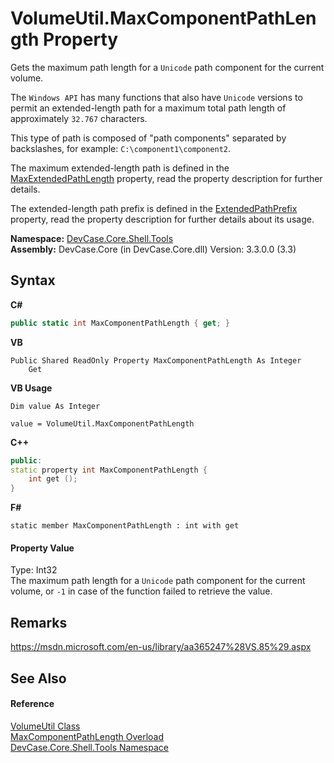 # VolumeUtil.MaxComponentPathLength Property 
 

Gets the maximum path length for a `Unicode` path component for the current volume. 

 The `Windows API` has many functions that also have `Unicode` versions to permit an extended-length path for a maximum total path length of approximately `32.767` characters. 

 This type of path is composed of "path components" separated by backslashes, for example: `C:\component1\component2`. 

 The maximum extended-length path is defined in the <a href="F_DevCase_Core_Shell_Tools_VolumeUtil_MaxExtendedPathLength">MaxExtendedPathLength</a> property, read the property description for further details. 

 The extended-length path prefix is defined in the <a href="F_DevCase_Core_Shell_Tools_VolumeUtil_ExtendedPathPrefix">ExtendedPathPrefix</a> property, read the property description for further details about its usage.

**Namespace:**&nbsp;<a href="N_DevCase_Core_Shell_Tools">DevCase.Core.Shell.Tools</a><br />**Assembly:**&nbsp;DevCase.Core (in DevCase.Core.dll) Version: 3.3.0.0 (3.3)

## Syntax

**C#**<br />
``` C#
public static int MaxComponentPathLength { get; }
```

**VB**<br />
``` VB
Public Shared ReadOnly Property MaxComponentPathLength As Integer
	Get
```

**VB Usage**<br />
``` VB Usage
Dim value As Integer

value = VolumeUtil.MaxComponentPathLength

```

**C++**<br />
``` C++
public:
static property int MaxComponentPathLength {
	int get ();
}
```

**F#**<br />
``` F#
static member MaxComponentPathLength : int with get

```


#### Property Value
Type: Int32<br />The maximum path length for a `Unicode` path component for the current volume, or `-1` in case of the function failed to retrieve the value.

## Remarks
<a href="https://msdn.microsoft.com/en-us/library/aa365247%28VS.85%29.aspx" target="_blank">https://msdn.microsoft.com/en-us/library/aa365247%28VS.85%29.aspx</a>

## See Also


#### Reference
<a href="T_DevCase_Core_Shell_Tools_VolumeUtil">VolumeUtil Class</a><br /><a href="Overload_DevCase_Core_Shell_Tools_VolumeUtil_MaxComponentPathLength">MaxComponentPathLength Overload</a><br /><a href="N_DevCase_Core_Shell_Tools">DevCase.Core.Shell.Tools Namespace</a><br />